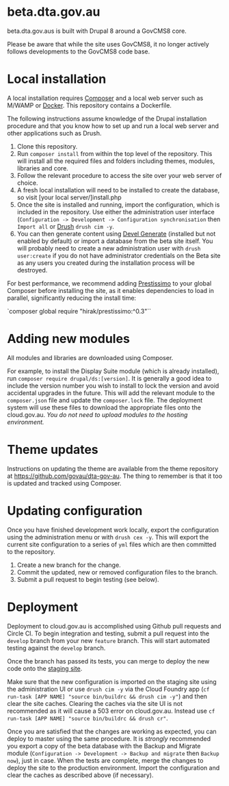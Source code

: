 # beta.dta.gov.au

beta.dta.gov.aus is built with Drupal 8 around a GovCMS8 core.

Please be aware that while the site uses GovCMS8, it no longer actively follows developments to the GovCMS8 code base.

# Local installation

A local installation requires [Composer](https://getcomposer.org/) and a local web server such as M/WAMP or [Docker](https://www.docker.com/). This repository contains a Dockerfile.

The following instructions assume knowledge of the Drupal installation procedure and that you know how to set up and run a local web server and other applications such as Drush.

1. Clone this repository.
2. Run `composer install` from within the top level of the repository. This will install all the required files and folders including themes, modules, libraries and core.
3. Follow the relevant procedure to access the site over your web server of choice.
4. A fresh local installation will need to be installed to create the database, so visit [your local server/]install.php
5. Once the site is installed and running, import the configuration, which is included in the repository. Use either the administration user interface (`Configuration -> Development -> Configuration synchronisation` then `Import all` or [Drush](https://www.drush.org/) `drush cim -y`.
6. You can then generate content using [Devel Generate](https://www.drupal.org/project/devel) (installed but not enabled by default) or import a database from the beta site itself. You will probably need to create a new administration user with `drush user:create` if you do not have administrator credentials on the Beta site as any users you created during the installation process will be destroyed.

For best performance, we recommend adding [Prestissimo](https://github.com/hirak/prestissimo) to your global Composer before installing the site, as it enables dependencies to load in parallel, significantly reducing the install time:

`composer global require "hirak/prestissimo:^0.3"``

# Adding new modules

All modules and libraries are downloaded using Composer.

For example, to install the Display Suite module (which is already installed), run `composer require drupal/ds:[version]`. It is generally a good idea to include the version number you wish to install to lock the version and avoid accidental upgrades in the future. This will add the relevant module to the `composer.json` file and update the `composer.lock` file. The deployment system will use these files to download the appropriate files onto the cloud.gov.au. *You do not need to upload modules to the hosting environment.*

# Theme updates

Instructions on updating the theme are available from the theme repository at https://github.com/govau/dta-gov-au. The thing to remember is that it too is updated and tracked using Composer.

# Updating configuration

Once you have finished development work locally, export the configuration using the administration menu or with `drush cex -y`. This will export the current site configuration to a series of `yml` files which are then committed to the repository.

1. Create a new branch for the change.
2. Commit the updated, new or removed configuration files to the branch.
3. Submit a pull request to begin testing  (see below).

# Deployment

Deployment to cloud.gov.au is accomplished using Github pull requests and Circle CI. To begin integration and testing, submit a pull request into the `develop` branch from your new `feature` branch. This will start automated testing against the `develop` branch.

Once the branch has passed its tests, you can merge to deploy the new code onto the [staging site](dta-website-rebuild-staging.apps.y.cld.gov.au).

Make sure that the new configuration is imported on the staging site using the administration UI or use `drush cim -y` via the Cloud Foundry app (`cf run-task [APP NAME] "source bin/buildrc && drush cim -y"`) and then clear the site caches. Clearing the caches via the site UI is not recommended as it will cause a 503 error on cloud.gov.au. Instead use `cf run-task [APP NAME] "source bin/buildrc && drush cr"`.

Once you are satisfied that the changes are working as expected, you can deploy to master using the same procedure. It is *strongly* recommended you export a copy of the beta database with the Backup and Migrate module (`Configuration -> Development -> Backup and migrate` then `Backup now`), just in case. When the tests are complete, merge the changes to deploy the site to the production environment. Import the configuration and clear the caches as described above (if necessary).
